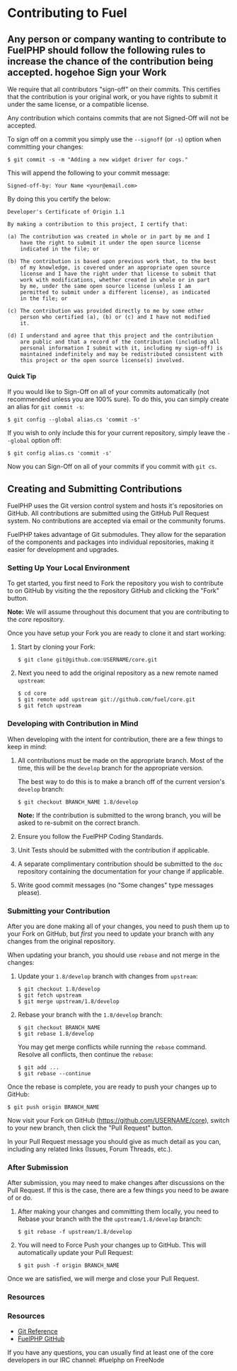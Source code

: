 Contributing to Fuel
=======================

Any person or company wanting to contribute to FuelPHP should follow the
following rules to increase the chance of the contribution being accepted.
hogehoe
Sign your Work
--------------

We require that all contributors "sign-off" on their commits.  This
certifies that the contribution is your original work, or you have rights to
submit it under the same license, or a compatible license.

Any contribution which contains commits that are not Signed-Off will not be
accepted.

To sign off on a commit you simply use the `--signoff` (or `-s`) option when
committing your changes:

    $ git commit -s -m "Adding a new widget driver for cogs."

This will append the following to your commit message:

    Signed-off-by: Your Name <your@email.com>

By doing this you certify the below:

    Developer's Certificate of Origin 1.1

    By making a contribution to this project, I certify that:

    (a) The contribution was created in whole or in part by me and I
        have the right to submit it under the open source license
        indicated in the file; or

    (b) The contribution is based upon previous work that, to the best
        of my knowledge, is covered under an appropriate open source
        license and I have the right under that license to submit that
        work with modifications, whether created in whole or in part
        by me, under the same open source license (unless I am
        permitted to submit under a different license), as indicated
        in the file; or

    (c) The contribution was provided directly to me by some other
        person who certified (a), (b) or (c) and I have not modified
        it.

    (d) I understand and agree that this project and the contribution
        are public and that a record of the contribution (including all
        personal information I submit with it, including my sign-off) is
        maintained indefinitely and may be redistributed consistent with
        this project or the open source license(s) involved.

#### Quick Tip

If you would like to Sign-Off on all of your commits automatically (not
recommended unless you are 100% sure).  To do this, you can simply create
an alias for `git commit -s`:

    $ git config --global alias.cs 'commit -s'

If you wish to only include this for your current repository, simply leave
the `--global` option off:

    $ git config alias.cs 'commit -s'

Now you can Sign-Off on all of your commits if you commit with `git cs`.

Creating and Submitting Contributions
-------------------------------------

FuelPHP uses the Git version control system and hosts it's repositories on
GitHub.  All contributions are submitted using the GitHub Pull Request
system.  No contributions are accepted via email or the community forums.

FuelPHP takes advantage of Git submodules.  They allow for the separation of
the components and packages into individual repositories, making it easier
for development and upgrades.

### Setting Up Your Local Environment

To get started, you first need to Fork the repository you wish to contribute
to on GitHub by visiting the the repository GitHub and clicking the "Fork"
button.

**Note:** We will assume throughout this document that you are contributing
to the _core_ repository.

Once you have setup your Fork you are ready to clone it and start working:

1.  Start by cloning your Fork:

        $ git clone git@github.com:USERNAME/core.git

2.  Next you need to add the original repository as a new remote named
`upstream`:

        $ cd core
        $ git remote add upstream git://github.com/fuel/core.git
        $ git fetch upstream

### Developing with Contribution in Mind

When developing with the intent for contribution, there are a few things to
keep in mind:

1.  All contributions must be made on the appropriate branch.  Most of the
    time, this will be the `develop` branch for the appropriate version.

    The best way to do this is to make a branch off of the current version's
    `develop` branch:

        $ git checkout BRANCH_NAME 1.8/develop

    **Note:** If the contribution is submitted to the wrong branch, you will
    be asked to re-submit on the correct branch.

2.  Ensure you follow the FuelPHP Coding Standards.
3.  Unit Tests should be submitted with the contribution if applicable.
4.  A separate complimentary contribution should be submitted to the `doc`
    repository containing the documentation for your change if applicable.
5.  Write good commit messages (no "Some changes" type messages please).

### Submitting your Contribution

After you are done making all of your changes, you need to push them up to
your Fork on GitHub, but *first* you need to update your branch with any
changes from the original repository.

When updating your branch, you should use `rebase` and not merge in the
changes:

1.  Update your `1.8/develop` branch with changes from `upstream`:

        $ git checkout 1.8/develop
        $ git fetch upstream
        $ git merge upstream/1.8/develop

2.  Rebase your branch with the `1.8/develop` branch:

        $ git checkout BRANCH_NAME
        $ git rebase 1.8/develop

    You may get merge conflicts while running the `rebase` command.  Resolve
    all conflicts, then continue the `rebase`:

        $ git add ...
        $ git rebase --continue

Once the rebase is complete, you are ready to push your changes up to GitHub:

    $ git push origin BRANCH_NAME

Now visit your Fork on GitHub (https://github.com/USERNAME/core), switch to
your new branch, then click the "Pull Request" button.

In your Pull Request message you should give as much detail as you can,
including any related links (Issues, Forum Threads, etc.).

### After Submission

After submission, you may need to make changes after discussions on the Pull
Request.  If this is the case, there are a few things you need to be aware
of or do.

1.  After making your changes and committing them locally, you need to
    Rebase your branch with
    the the `upstream/1.8/develop` branch:

        $ git rebase -f upstream/1.8/develop

2.  You will need to Force Push your changes up to GitHub.  This will
    automatically update your Pull Request:

        $ git push -f origin BRANCH_NAME

Once we are satisfied, we will merge and close your Pull Request.

### Resources
### Resources

* [Git Reference](http://gitref.org/)
* [FuelPHP GitHub](https://github.com/fuel)

If you have any questions, you can usually find at least one of the core
developers in our IRC channel: #fuelphp on FreeNode
